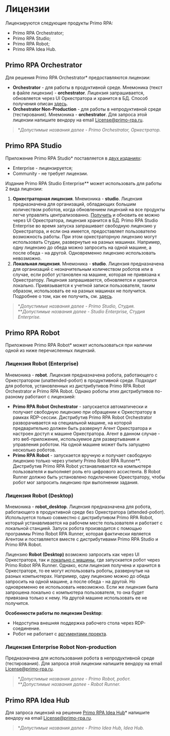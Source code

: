  # Лицензии

Лицензируются следующие продукты Primo RPA:
* Primo RPA Orchestrator;
* Primo RPA Studio;
* Primo RPA Robot;
* Primo RPA Idea Hub.

## Primo RPA Orchestrator

Для решения Primo RPA Orchestrator\* предоставляются лицензии:
* **Orchestrator** - для работы в продуктивной среде. Мнемоника (текст в файле лицензии) - **orchestrator**. Лицензия запрашивается, обновляется через UI Оркестратора и хранится в БД. Способ получения описан [здесь](https://docs.primo-rpa.ru/primo-rpa/orchestrator/settings/licensing/new-license).
* **Orchestrator Non-Production** - для работы в непродуктивной среде (тестирования). Мнемоника - **orchestrator**. Для запроса этой лицензии напишите вендору на email License@primo-rpa.ru.

> \**Допустимые названия далее - Primo Orchestrator, Оркестратор.*

## Primo RPA Studio

Приложение Primo RPA Studio\* поставляется в [двух изданиях](https://docs.primo-rpa.ru/primo-rpa/primo-studio/editions):
* Enterprise - лицензируется;
* Community - не требует лицензии.

Издание Primo RPA Studio Enterprise\*\* может использовать для работы 2 вида лицензии:

1. **Оркестраторная лицензия**. Мнемоника - **studio**. Лицензия предназначена для организаций, обладающих большим количеством роботов, когда обновлением лицензий на все продукты легче управлять централизованно. [Получить](https://docs.primo-rpa.ru/primo-rpa/orchestrator/settings/licensing/new-license) и обновить ее можно через UI Оркестратора, лицензия хранится в БД. Primo RPA Studio Enterprise во время запуска запрашивает свободную лицензию у Оркестратора, и если она имеется, предоставляет пользователю возможность работы. При этом оркестраторную лицензию могут использовать Студии, развернутые на разных машинах. Например, одну лицензию до обеда можно запросить на одной машине, а после обеда - на другой. Одновременно лицензию использовать невозможно. 
2. **Локальная лицензия**. Мнемоника - **studio**. Лицензия предназначена для организаций с незначительным количеством роботов или в случае, если робот установлен на машине, которая не привязана к Оркестратору. Лицензия запрашивается, обновляется и хранится локально. Привязывается к учетной записи пользователя, таким образом, использовать ее на разных машинах не получится. Подробнее о том, как ее получить, см. [здесь](https://docs.primo-rpa.ru/primo-rpa/primo-studio/enterprise#lokalnaya-licenziya).

> \**Допустимые названия далее - Primo Studio, Студия.*\
> \*\**Допустимые названия далее - Studio Enterprise, Студия Enterprise.*

## Primo RPA Robot

Приложение Primo RPA Robot\* может использоваться при наличии одной из ниже перечисленных лицензий.

### Лицензия Robot (Enterprise)

Мнемоника - **robot**. Лицензия предназначена робота, работающего с Оркестратором (unattended-робот) в продуктивной среде.  Подходит для роботов, установленных из дистрибутивов Primo RPA Robot Orchestrator и Primo RPA Robot. Однако роботы этих дистрибутивов по-разному работают с лицензией:

* **Primo RPA Robot Orchestrator** - запускается автоматически и получает свободную лицензию при обращении к Оркестратору в рамках RDP-сессии. Дистрибутив Primo RPA Robot Orchestrator разворачивается на специальной машине, на которой предварительно должен быть развернут Агент Оркестратора и настроен доступ к машине Оркестратора. Агент в данном случае - это веб-приложение, используемое для развертывания и управления роботом. На одной машине может быть запущено несколько роботов.
* **Primo RPA Robot** - запускается вручную и получает свободную лицензию только через утилиту Primo Robot RPA Runner\*\*. Дистрибутив Primo RPA Robot устанавливается на компьютере пользователя и выполняет роль его цифрового ассистента. В Robot Runner должно быть установлено подключение Оркестратору, чтобы робот мог запросить лицензию при выполнении задания.

### Лицензия Robot (Desktop)

Мнемоника - **robot_desktop**. Лицензия предназначена для робота, работающего в продуктивной среде без Оркестратора (attended-робот). Используется только совместно с дистрибутивом Primo RPA Robot, который устанавливается на рабочем месте пользователя и работает с локальной станцией. Запуск робота производится с помощью программы Primo Robot RPA Runner, которая фактически является Агентом и поставляется вместе с дистрибутивами Primo RPA Studio и Primo RPA Robot.

Лицензию **Robot (Desktop)** возможно запросить как через UI Оркестратора, так и [локально с машины](https://docs.primo-rpa.ru/primo-rpa/primo-robot/registration-desktop), где запускается робот через Primo Robot RPA Runner. Однако, если лицензия получена и хранится в Оркестраторе, то ее могут использовать роботы, развернутые на разных компьютерах. Например, одну лицензию можно до обеда запросить на одной машине, а после обеда - на другой. Но одновременно ее использовать невозможно. Если же лицензия была запрошена локально с компьютера пользователя, то она будет привязана только к нему. На другой машине использовать ее не получится.

**Особенности работы по лицензии Desktop**:
*  Недоступна внешняя поддержка рабочего стола через RDP-соединение.
*  Робот не работает с [аргументами проекта](https://docs.primo-rpa.ru/primo-rpa/orchestrator/basics/tasks/orch-args). 
  
### Лицензия Enterprise Robot Non-production

Предназначена для использования робота в непродуктивной среде (тестирования). Для запроса этой лицензии напишите вендору на email License@primo-rpa.ru.

> \**Допустимые названия далее - Primo Robot, робот.*\
> \*\**Допустимые названия далее - Robot Runner.*

## Primo RPA Idea Hub

Для запроса лицензий на решение [Primo RPA Idea Hub](https://docs.primo-rpa.ru/primo-rpa/idea-hub/readme-installation)\* напишите вендору на email License@primo-rpa.ru.

> \**Допустимые названия далее - Primo Idea Hub, Idea Hub.*
